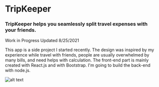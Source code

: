 # TripKeeper

### TripKeeper helps you seamlessly split travel expenses with your friends.

Work in Progress 
Updated 8/25/2021

This app is a side project I started recently. The design was inspired by my experience while travel with friends, people are usually overwhelmed by many bills, and need helps with calculation. The front-end part is mainly created with React.js and with Bootstrap. I'm going to build the back-end with node.js.

![alt text](https://yuanyuanhu96.github.io/split-demo.gif)

